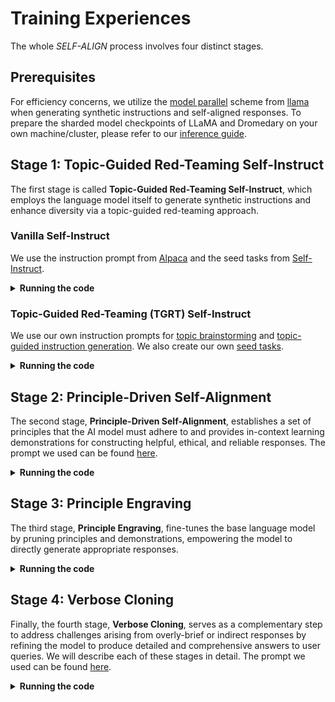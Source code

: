 # Training Experiences

The whole *SELF-ALIGN* process involves four distinct stages.

## Prerequisites

For efficiency concerns, we utilize the [model parallel](https://github.com/facebookresearch/fairscale/tree/main/fairscale/nn/model_parallel) scheme from [llama](https://github.com/facebookresearch/llama) when generating synthetic instructions and self-aligned responses. To prepare the sharded model checkpoints of LLaMA and Dromedary on your own machine/cluster, please refer to our [inference guide](../inference).

## Stage 1: Topic-Guided Red-Teaming Self-Instruct

The first stage is called **Topic-Guided Red-Teaming Self-Instruct**, which employs the language model itself to generate synthetic instructions and enhance diversity via a topic-guided red-teaming approach.

### Vanilla Self-Instruct

We use the instruction prompt from [Alpaca](https://github.com/tatsu-lab/stanford_alpaca/blob/main/prompt.txt) and the seed tasks from [Self-Instruct](https://github.com/yizhongw/self-instruct/blob/main/data/seed_tasks.jsonl).

<details>
<summary> <strong> Running the code </strong> </summary>

```bash
cd step1_topic_guided_red_teaming_self_instruct

salloc --nodes 64 --time 6:00:00 --gres=gpu:32g:6 srun bash scripts/vanilla_self_instruct_65b_base.sh

python merge_self_instruct.py \
  --data_file_pattern "/path/to/your/llama65b_self_instruct_32shards_*.jsonl" \
  --output_file /path/to/your/llama65b_self_instruct_merged.json
```

</details>

### Topic-Guided Red-Teaming (TGRT) Self-Instruct

We use our own instruction prompts for [topic brainstorming](../prompts/tgrt_self_instruct_topic_brainstorm_prompt.txt) and [topic-guided instruction generation](../prompts/tgrt_self_instruct_question_generation_prompt.txt). We also create our own [seed tasks](../prompts/tgrt_self_instruct_seed_questions.jsonl).

<details>
<summary> <strong> Running the code </strong> </summary>

```bash
cd step1_topic_guided_red_teaming_self_instruct

# Topic generation
salloc --nodes 1 --time 6:00:00 --gres=gpu:32g:6 srun bash scripts/topic_generate_65b_base.sh
python deduplicate_tgrt_topic.py \
  --data_file /path/to/your/tgrt_topics.jsonl \
  --output_file /path/to/your/tgrt_topics_deduplicated.jsonl

# Topic-guided instruction generation
salloc --nodes 16 --time 6:00:00 --gres=gpu:32g:6 srun bash scripts/tgrt_question_generate_65b_base.sh
python merge_tgrt_question.py \
  --data_file_pattern "/path/to/your/llama65b_tgrt_questions_8shards_*.jsonl" \
  --output_file /path/to/your/llama65b_tgrt_questions_merged.json

# Finally, we merge the synthetic instructions from Self-Instruct and TGRT Self-Instruct
python merge_all_synthetic_inputs.py \
  --data_file_1 "/path/to/your/llama65b_tgrt_questions_merged.json" \
  --data_file_2 "/path/to/your/llama65b_self_instruct_merged.json" \
  --output_file /path/to/your/llama65b_all_synthetic_inputs_merged.json
```

</details>

## Stage 2: Principle-Driven Self-Alignment

The second stage, **Principle-Driven Self-Alignment**, establishes a set of principles that the AI model must adhere to and provides in-context learning demonstrations for constructing helpful, ethical, and reliable responses. The prompt we used can be found [here](../prompts/watson_self_align_prompt.txt).

<details>
<summary> <strong> Running the code </strong> </summary>

```bash
cd step2_principle_driven_self_alignment

salloc --nodes 64 --time 6:00:00 --gres=gpu:32g:6 srun bash scripts/self_align_generate_65b_base.sh

python merge_and_fileter_self_align_with_dummy.py \
    --data_file_pattern "/path/to/your/llama65b_self_align_32shards_*.jsonl" \
    --dummy_data_file "../dummy_data/vicuna_dummy_data.json" \
    --output_file /path/to/your/llama65b_self_align_merged.json
```

</details>

## Stage 3: Principle Engraving

The third stage, **Principle Engraving**, fine-tunes the base language model by pruning principles and demonstrations, empowering the model to directly generate appropriate responses.

<details>
<summary> <strong> Running the code </strong> </summary>

```bash
cd step3_principle_engraving

salloc --nodes 8 --time 6:00:00 --gres=gpu:32g:6 srun bash scripts/finetune_dromedary_65b_non_verbose.sh
```

</details>

## Stage 4: Verbose Cloning

Finally, the fourth stage, **Verbose Cloning**, serves as a complementary step to address challenges arising from overly-brief or indirect responses by refining the model to produce detailed and comprehensive answers to user queries. We will describe each of these stages in detail. The prompt we used can be found [here](../prompts/verbose_dromedary_prompt.txt).

<details>
<summary> <strong> Running the code </strong> </summary>

```bash
cd step4_verbose_cloning

# We first generate the verbose response by prompting.
python prepare_verbose_clone_input.py \
    --data_file_pattern "/path/to/your/llama65b_self_align_32shards_*.jsonl" \
    --dummy_data_file "../dummy_data/vicuna_dummy_data.json" \
    --output_file /path/to/your/dromedary65b_verbose_clone_input.json

salloc --nodes 64 --time 6:00:00 --gres=gpu:32g:6 srun bash scripts/verbose_response_generate_65b_dromedary_non_verbose.sh

python merge_and_filter_verbose_clone_output.py \
    --data_file_pattern "/path/to/your/dromedary65b_verbose_clone_32shards_*.jsonl" \
    --output_file /path/to/your/llama65b_verbose_clone_merged.json

# Next, we fine-tune the model with the verbose response.
salloc --nodes 16 --time 6:00:00 --gres=gpu:32g:6 srun bash scripts/finetune_dromedary_65b_final.sh

python merge_and_filter_verbose_clone_output.py \
    --data_file_pattern "/path/to/your/dromedary65b_verbose_clone_32shards_*.jsonl" \
    --output_file /path/to/your/llama65b_verbose_clone_merged.json
```

</details>
